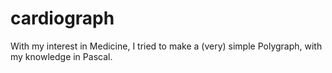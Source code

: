 # cardiograph
With my interest in Medicine, I tried to make a (very) simple Polygraph, with my knowledge in Pascal.
